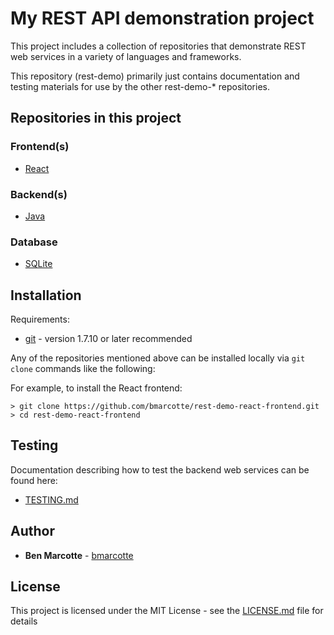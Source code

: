 # My REST API demonstration project

This project includes a collection of repositories that demonstrate REST web services in a variety of languages
and frameworks.

This repository (rest-demo) primarily just contains documentation and testing materials for use by the other
rest-demo-* repositories.

## Repositories in this project

### Frontend(s)

* [React](https://github.com/bmarcotte/rest-demo-react-frontend)

### Backend(s)

* [Java](https://github.com/bmarcotte/rest-demo-java-backend)

### Database

* [SQLite](https://github.com/bmarcotte/rest-demo-sqlite-database)

## Installation

Requirements:
* [git](https://git-scm.com/book/en/v2/Getting-Started-Installing-Git) - version 1.7.10 or later recommended

Any of the repositories mentioned above can be installed locally via
`git clone` commands like the following:

For example, to install the React frontend:
```
> git clone https://github.com/bmarcotte/rest-demo-react-frontend.git
> cd rest-demo-react-frontend
```

## Testing

Documentation describing how to test the backend web services can be found here:
* [TESTING.md](TESTING.md)

## Author

* **Ben Marcotte** - [bmarcotte](https://github.com/bmarcotte)

## License

This project is licensed under the MIT License - see the [LICENSE.md](LICENSE.md) file for details
